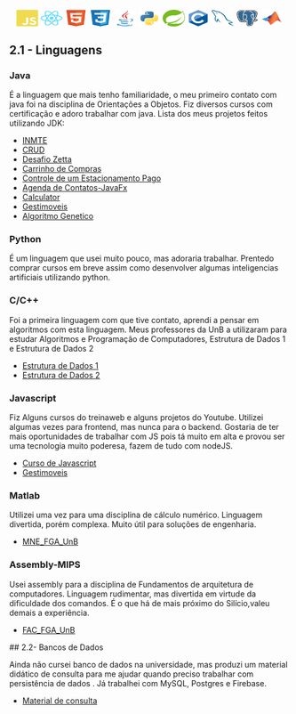 ##
<div style="display: inline_block" align="center"><br>
  <img align="center" alt="Judeu-Js" height="30" width="40" src="https://raw.githubusercontent.com/devicons/devicon/master/icons/javascript/javascript-plain.svg">
  <img align="center" alt="Judeu-React" height="30" width="40" src="https://raw.githubusercontent.com/devicons/devicon/master/icons/react/react-original.svg">
  <img align="center" alt="Judeu-HTML" height="30" width="40" src="https://raw.githubusercontent.com/devicons/devicon/master/icons/html5/html5-original.svg">
  <img align="center" alt="Judeu-CSS" height="30" width="40" src="https://raw.githubusercontent.com/devicons/devicon/master/icons/css3/css3-original.svg">
  <img align="center" alt="Judeu-Java" height="30" width="40" src="https://raw.githubusercontent.com/devicons/devicon/master/icons/java/java-original.svg">
  <img align="center" alt="Judeu-Python" height="30" width="40" src="https://raw.githubusercontent.com/devicons/devicon/master/icons/python/python-original.svg">
  <img align="center" alt="Judeu-Spring" height="30" width="40" src="https://raw.githubusercontent.com/devicons/devicon/master/icons/spring/spring-original.svg">
  <img align="center" alt="Judeu-C" height="30" width="40" src="https://raw.githubusercontent.com/devicons/devicon/master/icons/c/c-original.svg">
  <img align="center" alt="Judeu-Mysql" height="30" width="40" src="https://raw.githubusercontent.com/devicons/devicon/master/icons/mysql/mysql-original.svg">
   <img align="center" alt="Judeu-Mysql" height="30" width="40" src="https://raw.githubusercontent.com/devicons/devicon/master/icons/postgresql/postgresql-original.svg">
   <img align="center" alt="Judeu-Mysql" height="30" width="40" src="https://raw.githubusercontent.com/devicons/devicon/master/icons/matlab/matlab-original.svg">
 </div> 
 <tr>
  </tr>
  
## 2.1 - Linguagens

### Java
  É a linguagem que mais tenho familiaridade, o meu primeiro contato com java foi na disciplina de Orientações a Objetos. Fiz diversos cursos com certificação e adoro trabalhar com java.
 Lista dos meus projetos feitos utilizando JDK:
<ul>
<li><a href="https://github.com/lramon2001/INMTE">INMTE</a></li>
<li><a href="https://github.com/lramon2001/CRUD">CRUD</a></li>
<li><a href="https://github.com/lramon2001/DesafioZetta">Desafio Zetta</a></li>
<li><a href="https://github.com/lramon2001/CarrinhoDeCompras">Carrinho de Compras</a></li>
<li><a href="https://github.com/lramon2001/ControleEstacionamentoPago">Controle de um Estacionamento Pago</a></li>
<li><a href="https://github.com/lramon2001/Agenda-de-Contatos-JavaFX">Agenda de Contatos-JavaFx</a></li>
<li><a href="https://github.com/lramon2001/Calculator">Calculator</a></li>
<li><a href="https://github.com/lramon2001/GestImoveis-Corretores">Gestimoveis</a></li>
<li><a href="https://github.com/lramon2001/Algoritmo-Genetico-UnB">Algoritmo Genetico</a></li>
</ul>
<tr>
</tr>

### Python

É um linguagem que usei muito pouco, mas adoraria trabalhar. Prentedo comprar cursos em breve assim como desenvolver algumas inteligencias artificiais utilizando python.

### C/C++
 
  Foi a primeira linguagem com que tive contato, aprendi a pensar em algoritmos com esta linguagem. Meus professores da UnB a utilizaram para estudar Algoritmos e Programação de Computadores, Estrutura de Dados 1 e Estrutura de Dados 2
<ul>
  <li><a href="https://github.com/lramon2001/EDA1_FGA_UnB">Estrutura de Dados 1</a></li>
  <li><a href="https://github.com/lramon2001/EDA2_FGA_UnB">Estrutura de Dados 2</a></li>
</ul>

<tr>
</tr>

### Javascript

Fiz Alguns cursos do treinaweb e alguns projetos do Youtube. Utilizei algumas vezes para frontend, mas nunca para o backend. Gostaria de ter mais oportunidades de trabalhar com JS pois tá muito em alta e provou ser uma tecnologia muito poderesa, fazem de tudo com nodeJS.
<ul>
  <li><a href="">Curso de Javascript</a></li>
  <li><a href="">Gestimoveis</a></li>
</ul>

### Matlab

Utilizei uma vez para uma disciplina de cálculo numérico. Linguagem divertida, porém complexa. Muito útil para soluções de engenharia.
<ul>
  <li><a href="https://github.com/lramon2001/MNE_FGA_UnB">MNE_FGA_UnB</a></li>
</ul>

### Assembly-MIPS

Usei assembly para a disciplina de Fundamentos de arquitetura de computadores. Linguagem rudimentar, mas divertida em virtude da dificuldade dos comandos. É o que há de mais próximo do Silício,valeu demais a experiência.
<ul>
  <li><a href="https://github.com/lramon2001/FAC_FGA_UnB">FAC_FGA_UnB</a></li>
</ul>
## 2.2- Bancos de Dados

Ainda não cursei banco de dados na universidade, mas produzi um material didático de consulta para me ajudar quando preciso trabalhar com persistência de dados . Já trabalhei com MySQL, Postgres e Firebase.

<ul>
  <li><a href="https://gist.github.com/lramon2001/c68d22e8e31b780fe60a26bd52e4ebb7">Material de consulta</a></li>
</ul>
